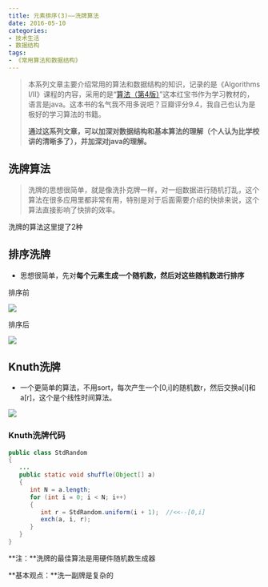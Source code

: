 ```yaml
---
title: 元素排序(3)——洗牌算法
date: 2016-05-10
categories: 
- 技术生活
- 数据结构
tags: 
- 《常用算法和数据结构》
---
```

> 本系列文章主要介绍常用的算法和数据结构的知识，记录的是《Algorithms I/II》课程的内容，采用的是“[算法（第4版）](https://book.douban.com/subject/19952400/)”这本红宝书作为学习教材的，语言是java。这本书的名气我不用多说吧？豆瓣评分9.4，我自己也认为是极好的学习算法的书籍。
>
> **通过这系列文章，可以加深对数据结构和基本算法的理解（个人认为比学校讲的清晰多了），并加深对java的理解。**

## 洗牌算法

>洗牌的思想很简单，就是像洗扑克牌一样，对一组数据进行随机打乱，这个算法在很多应用里都非常有用，特别是对于后面需要介绍的快排来说，这个算法直接影响了快排的效率。


洗牌的算法这里提了2种 
## 排序洗牌
- 思想很简单，先对**每个元素生成一个随机数，然后对这些随机数进行排序**

排序前

![](http://img.hksite.cn/2019-03-02-032420.png)

排序后

![](http://img.hksite.cn/2019-03-02-032432.png)

## Knuth洗牌
- 一个更简单的算法，不用sort，每次产生一个[0,i]的随机数r，然后交换a[i]和a[r]，这个是个线性时间算法。

![](http://img.hksite.cn/2019-03-01-20160406233330434.gif)
### Knuth洗牌代码
```java
public class StdRandom
{
   ...
   public static void shuffle(Object[] a)
   {
      int N = a.length;
      for (int i = 0; i < N; i++)
      {
         int r = StdRandom.uniform(i + 1);  //<<--[0,i]
         exch(a, i, r);
      }
   }
}
```
**注：**洗牌的最佳算法是用硬件随机数生成器

**基本观点：**洗一副牌是复杂的